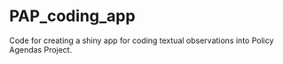 # PAP_coding_app
Code for creating a shiny app for coding textual observations into Policy Agendas Project. 
